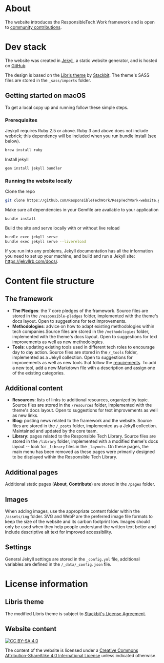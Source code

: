 # About

The website introduces the ResponsibleTech.Work framework and is open to [community contributions](https://ResponsibleTech.Work/contribute/).

# Dev stack

The website was created in [Jekyll](https://jekyllrb.com/), a static website generator, and is hosted on [GitHub](https://github.com/ResponsibleTechWork/RespTechWork-website)

The design is based on the [Libris theme](https://github.com/stackbit-themes/libris-jekyll) by [Stackbit](https://www.stackbit.com/). The theme's SASS files are stored in the `_sass/imports` folder.

## Getting started on macOS

To get a local copy up and running follow these simple steps.

### Prerequisites

  Jeykyll requires Ruby 2.5 or above. Ruby 3 and above does not include webrick; this dependency will be included when you run bundle install (see below).
  ```sh
  brew install ruby
  ```  
  Install jekyll
  ```sh
  gem install jekyll bundler
  ```

### Running the website locally

  Clone the repo
  ```sh
  git clone https://github.com/ResponsibleTechWork/RespTechWork-website.git
  ```
  Make sure all dependencies in your Gemfile are available to your application
  ```sh  
  bundle install
  ```
  Build the site and serve locally with or without live reload
  ```sh
  bundle exec jekyll serve
  bundle exec jekyll serve --livereload
  ```

If you run into any problems, Jekyll documentation has all the information you need to set up your machine, and build and run a Jekyll site: https://jekyllrb.com/docs/.
  
# Content file structure

## The framework

- **The Pledges**: the 7 core pledges of the framework. Source files are stored in the `/responsible-pledges` folder, implemented with the theme's docs layout. Open to suggestions for text improvements.
- **Methodologies**: advice on how to adapt existing methodologies within tech companies.Source files are stored in the `/methodologies` folder, implemented with the theme's docs layout. Open to suggestions for text improvements as well as new methodologies.
- **Tools**: updating existing tools used in different tech roles to encourage day to day action. Source files are stored in the `/_tools` folder, implemented as a Jekyll collection. Open to suggestions for improvements as well as new tools that follow the [requirements](https://ResponsibleTech.Work/about/#tools). To add a new tool, add a new Markdown file with a description and assign one of the existing categories.

## Additional content

- **Resources**: lists of links to additional resources, organized by topic. Source files are stored in the `/resources` folder, implemented with the theme's docs layout. Open to suggestions for text improvements as well as new links. 
- **Blog**: posting news related to the framework and the website. Source files are stored in the `/_posts` folder, implemented as a Jekyll collection. Maintained and updated by the core team.
- **Library**: pages related to the Responsible Tech Library. Source files are stored in the `/library` folder, implemented with a modified theme's docs layout -- look for `_library` files in the `_layouts`. On these pages, the main menu has been removed as these pages were primarily designed to be displayed within the Responsible Tech Library.

## Additional pages

Additional static pages (**About**, **Contribute**) are stored in the `/pages` folder.

## Images

When adding images, use the appropriate content folder within the `/assets/img` folder. SVG and WebP are the preferred image file formats to keep the size of the website and its carbon footprint low. Images should only be used when they help people understand the written text better and include descriptive alt text for improved accessibility.

## Settings

General Jekyll settings are stored in the `_config.yml` file, additional variables are defined in the `/_data/_config.json` file. 

# License information

## Libris theme

The modified Libris theme is subject to [Stackbit's License Agreement](https://github.com/stackbit-themes/libris-jekyll/blob/master/LICENSE.md).

## Website content

[![CC BY-SA 4.0][cc-by-sa-shield]][cc-by-sa]

The content of the website is licensed under a
[Creative Commons Attribution-ShareAlike 4.0 International License][cc-by-sa] unless indicated otherwise.

[cc-by-sa]: http://creativecommons.org/licenses/by-sa/4.0/
[cc-by-sa-shield]: https://img.shields.io/badge/License-CC%20BY--SA%204.0-2C82C9.svg